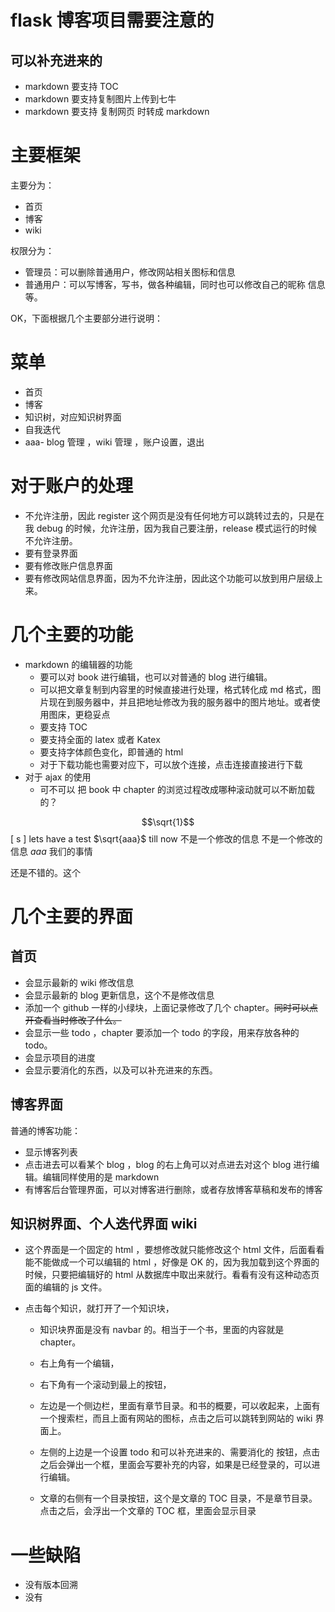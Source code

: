 
# flask 博客项目需要注意的

## 可以补充进来的
- markdown 要支持 TOC
- markdown 要支持复制图片上传到七牛
- markdown 要支持 复制网页 时转成 markdown


# 主要框架

主要分为：
- 首页
- 博客
- wiki



权限分为：

- 管理员：可以删除普通用户，修改网站相关图标和信息
- 普通用户：可以写博客，写书，做各种编辑，同时也可以修改自己的昵称 信息等。

OK，下面根据几个主要部分进行说明：

# 菜单

- 首页
- 博客
- 知识树，对应知识树界面
- 自我迭代
- aaa- blog 管理  ，wiki 管理 ，账户设置，退出

# 对于账户的处理

- 不允许注册，因此 register 这个网页是没有任何地方可以跳转过去的，只是在我 debug 的时候，允许注册，因为我自己要注册，release 模式运行的时候不允许注册。
- 要有登录界面
- 要有修改账户信息界面
- 要有修改网站信息界面，因为不允许注册，因此这个功能可以放到用户层级上来。

# 几个主要的功能

- markdown 的编辑器的功能
  - 要可以对 book 进行编辑，也可以对普通的 blog 进行编辑。
  - 可以把文章复制到内容里的时候直接进行处理，格式转化成 md 格式，图片现在到服务器中，并且把地址修改为我的服务器中的图片地址。或者使用图床，更稳妥点
  - 要支持 TOC
  - 要支持全面的 latex 或者 Katex
  - 要支持字体颜色变化，即普通的 html
  - 对于下载功能也需要对应下，可以放个连接，点击连接直接进行下载
- 对于 ajax 的使用
  - 可不可以 把 book 中 chapter 的浏览过程改成哪种滚动就可以不断加载的？


$$\sqrt{1}$$
\[
s
\]
lets have a test $\sqrt{aaa}$ till now 不是一个修改的信息 不是一个修改的信息 $aaa$  我们的事情

还是不错的。这个


# 几个主要的界面

## 首页

- 会显示最新的 wiki 修改信息
- 会显示最新的 blog 更新信息，这个不是修改信息
- 添加一个 github 一样的小绿块，上面记录修改了几个 chapter。~~同时可以点开查看当时修改了什么。~~
- 会显示一些 todo ，chapter 要添加一个 todo 的字段，用来存放各种的 todo。
- 会显示项目的进度
- 会显示要消化的东西，以及可以补充进来的东西。



## 博客界面

普通的博客功能：

- 显示博客列表
- 点击进去可以看某个 blog ，blog 的右上角可以对点进去对这个 blog 进行编辑。编辑同样使用的是 markdown
- 有博客后台管理界面，可以对博客进行删除，或者存放博客草稿和发布的博客

## 知识树界面、个人迭代界面 wiki

- 这个界面是一个固定的 html ，要想修改就只能修改这个 html 文件，后面看看能不能做成一个可以编辑的 html ，好像是 OK 的，因为我加载到这个界面的时候，只要把编辑好的 html 从数据库中取出来就行。看看有没有这种动态页面的编辑的 js 文件。

- 点击每个知识，就打开了一个知识块，

  - 知识块界面是没有 navbar 的。相当于一个书，里面的内容就是 chapter。

  - 右上角有一个编辑，

  - 右下角有一个滚动到最上的按钮，

  - 左边是一个侧边栏，里面有章节目录。和书的概要，可以收起来，上面有一个搜索栏，而且上面有网站的图标，点击之后可以跳转到网站的 wiki 界面上。

  - 左侧的上边是一个设置 todo 和可以补充进来的、需要消化的 按钮，点击之后会弹出一个框，里面会写要补充的内容，如果是已经登录的，可以进行编辑。

  - 文章的右侧有一个目录按钮，这个是文章的 TOC 目录，不是章节目录。点击之后，会浮出一个文章的 TOC 框，里面会显示目录



# 一些缺陷

- 没有版本回溯
- 没有
